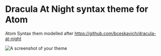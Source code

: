 # Dracula At Night syntax theme for Atom

Atom Syntax them modelled after https://github.com/bceskavich/dracula-at-night

![A screenshot of your theme](https://camo.githubusercontent.com/ce197121bfb22f8c447fde974b7ed374a6bb92b0/68747470733a2f2f647a776f6e73656d72697368372e636c6f756466726f6e742e6e65742f6974656d732f327133723135343332733348303030313375316a2f53637265656e25323053686f74253230323031382d30362d3032253230617425323031302e31362e30312e706e67)
